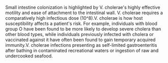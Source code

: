 Small intestine colonization is highlighted by V. cholerae's highly effective motility and ease of attachment to the intestinal wall. V. cholerae requires a comparatively high infectious dose (10^8).V. cholerae is how host susceptibility affects a patient's risk. For example, individuals with blood group O have been found to be more likely to develop severe cholera than other blood types, while individuals previously infected with cholera or vaccinated against it have often been found to gain temporary acquired immunity.V. cholerae infections presenting as self-limited gastroenteritis after bathing in contaminated recreational waters or ingestion of raw and undercooked seafood.